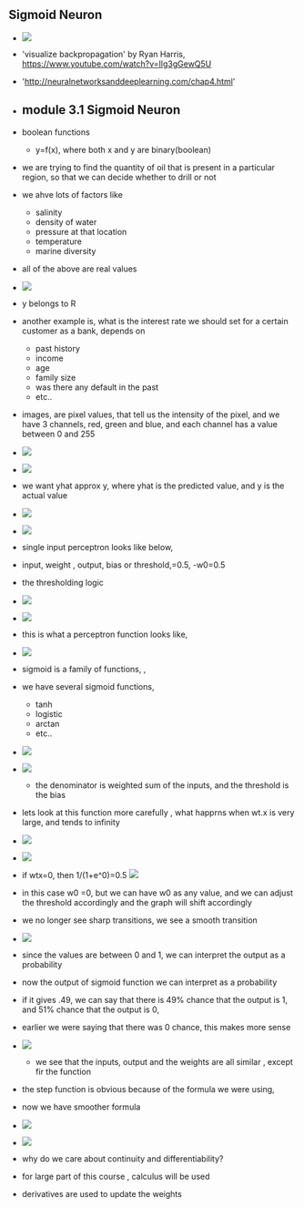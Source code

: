 ## Sigmoid Neuron
- ![](2023-10-08-01-58-03.png)
- 'visualize backpropagation' by Ryan Harris, https://www.youtube.com/watch?v=Ilg3gGewQ5U
- 'http://neuralnetworksanddeeplearning.com/chap4.html'

- ## module 3.1 Sigmoid Neuron
- boolean functions
    - y=f(x), where both x and y are binary(boolean)

- we are trying to find the quantity of oil that is present in a particular region, so that we can decide whether to drill or not 
- we ahve lots of factors like
    - salinity
    - density of water
    - pressure at that location
    - temperature
    - marine diversity
- all of the above are real values
- ![](2023-10-08-02-04-44.png)
- y belongs to R

- another example is, what is the interest rate we should set for a certain customer as a bank, depends on 
    - past history
    - income
    - age
    - family size
    - was there any default in the past
    - etc..
- images, are pixel values, that tell us the intensity of the pixel, and we have 3 channels, red, green and blue, and each channel has a value between 0 and 255
- ![](2023-10-08-02-07-58.png)
- ![](2023-10-08-02-09-17.png)
- we want yhat approx y, where yhat is the predicted value, and y is the actual value
- ![](2023-10-08-02-10-54.png)
- ![](2023-10-08-02-11-09.png)
- single input perceptron looks like below,
- input, weight , output, bias or threshold,=0.5, -w0=0.5
- the thresholding logic 
- ![](2023-10-08-02-13-26.png)
- ![](2023-10-08-02-14-32.png)
- this is what a perceptron function looks like,    
- ![](2023-10-08-02-15-58.png)
- sigmoid is a family of functions, ,
- we have several sigmoid functions,
    - tanh
    - logistic
    - arctan
    - etc..
- ![](2023-10-08-02-18-02.png)
- ![](2023-10-08-02-18-11.png)
    - the denominator is weighted sum of the inputs, and the threshold is the bias
- lets look at this function more carefully , what happrns when wt.x is very large, and tends to infinity
- ![](2023-10-08-02-20-28.png)
- ![](2023-10-08-02-20-45.png)
- if wtx=0, then 1/(1+e^0)=0.5
![](2023-10-08-02-22-29.png)
- in this case w0 =0, but we can have w0 as any value, and we can adjust the threshold accordingly and the graph will shift accordingly
- we no longer see sharp transitions, we see a smooth transition
- ![](2023-10-08-02-23-20.png)
- since the values are between 0 and 1, we can interpret the output as a probability
- now the output of sigmoid function we can interpret as a probability
- if it gives .49, we can say that there is 49% chance that the output is 1, and 51% chance that the output is 0,
- earlier we were saying that there was 0 chance, this makes more sense
-  ![](2023-10-08-02-26-39.png)
    - we see that the inputs, output and the weights are all similar , except fir the function
- the step function is obvious because of the formula we were using, 
- now we have smoother formula
- ![](2023-10-08-02-28-20.png)
- ![](2023-10-08-02-28-36.png)
- why do we care about continuity and differentiability?    
- for large part of this course , calculus will be used
- derivatives are used to update the weights